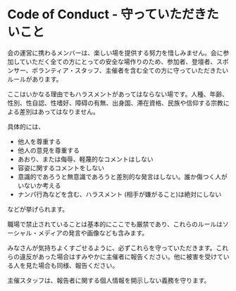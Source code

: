 # Code of Conduct - 守っていただきたいこと

会の運営に携わるメンバーは、楽しい場を提供する努力を惜しみません。会に参加していただく全ての方にとっての安全な場作りのため、参加者、登壇者、スポンサー、ボランティア・スタッフ、主催者を含む全ての方に守っていただきたいルールがあります。

ここはいかなる理由でもハラスメントがあってはならない場です。人種、年齢、性別、性自認、性嗜好、障碍の有無、出身国、滞在資格、民族や信仰する宗教による差別はあってはなりません。

具体的には、

- 他人を尊重する
- 他人の意見を尊重する
- あおり、または侮辱、軽蔑的なコメントはしない
- 容姿に関するコメントをしない
- 意識的であろうと無意識であろうと差別的な発言はしない。誰か傷つく人がいないか考える
- ナンパ行為などを含む、ハラスメント (相手が嫌がること)は絶対にしない

などが挙げられます。

職場で禁止されていることは基本的にここでも厳禁であり、これらのルールはソーシャル・メディアの発言や画像なども含みます。

みなさんが気持ちよくすごせるように、必ずこれらを守っていただきます。これらの違反があった場合はすみやかに主催者に報告ください。他に被害を受けている人を見た場合も同様、報告ください。

主催スタッフは、報告者に関する個人情報を開示しない義務を守ります。
